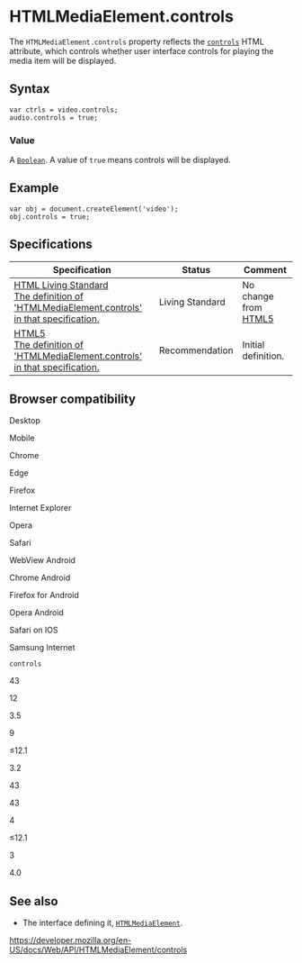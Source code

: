 HTMLMediaElement.controls
=========================

The `HTMLMediaElement.controls` property reflects the [`controls`](https://developer.mozilla.org/en-US/docs/Web/HTML/Element/video#attr-controls) HTML attribute, which controls whether user interface controls for playing the media item will be displayed.

Syntax
------

    var ctrls = video.controls;
    audio.controls = true;

### Value

A [`Boolean`](https://developer.mozilla.org/en-US/docs/Web/JavaScript/Reference/Global_Objects/Boolean). A value of `true` means controls will be displayed.

Example
-------

    var obj = document.createElement('video');
    obj.controls = true;

Specifications
--------------

<table><thead><tr class="header"><th>Specification</th><th>Status</th><th>Comment</th></tr></thead><tbody><tr class="odd"><td><a href="https://html.spec.whatwg.org/multipage/#dom-media-controls">HTML Living Standard<br />
<span class="small">The definition of 'HTMLMediaElement.controls' in that specification.</span></a></td><td><span class="spec-living">Living Standard</span></td><td>No change from <a href="https://www.w3.org/TR/html52/">HTML5</a></td></tr><tr class="even"><td><a href="https://www.w3.org/TR/html52/embedded-content-0.html#htmlmediaelement">HTML5<br />
<span class="small">The definition of 'HTMLMediaElement.controls' in that specification.</span></a></td><td><span class="spec-rec">Recommendation</span></td><td>Initial definition.</td></tr></tbody></table>

Browser compatibility
---------------------

Desktop

Mobile

Chrome

Edge

Firefox

Internet Explorer

Opera

Safari

WebView Android

Chrome Android

Firefox for Android

Opera Android

Safari on IOS

Samsung Internet

`controls`

43

12

3.5

9

≤12.1

3.2

43

43

4

≤12.1

3

4.0

See also
--------

-   The interface defining it, [`HTMLMediaElement`](../htmlmediaelement).

<a href="https://developer.mozilla.org/en-US/docs/Web/API/HTMLMediaElement/controls" class="_attribution-link">https://developer.mozilla.org/en-US/docs/Web/API/HTMLMediaElement/controls</a>

